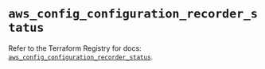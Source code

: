 # `aws_config_configuration_recorder_status`

Refer to the Terraform Registry for docs: [`aws_config_configuration_recorder_status`](https://registry.terraform.io/providers/hashicorp/aws/5.99.0/docs/resources/config_configuration_recorder_status).
